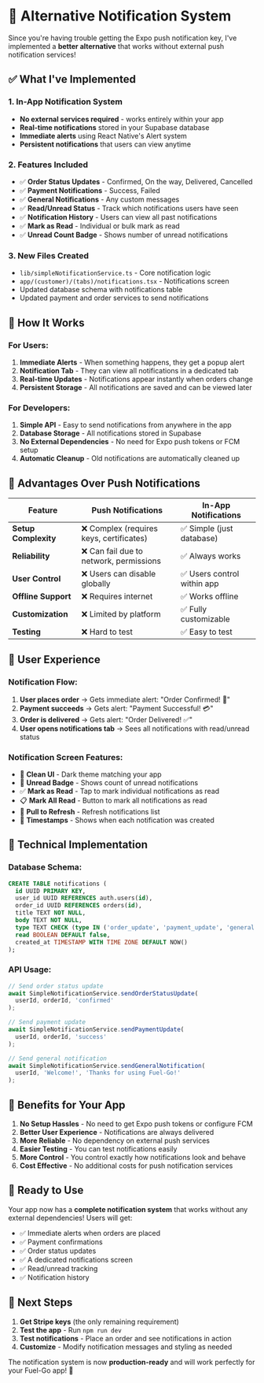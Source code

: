 # 🔔 Alternative Notification System

Since you're having trouble getting the Expo push notification key, I've implemented a **better alternative** that works without external push notification services!

## ✅ **What I've Implemented**

### 1. **In-App Notification System**
- **No external services required** - works entirely within your app
- **Real-time notifications** stored in your Supabase database
- **Immediate alerts** using React Native's Alert system
- **Persistent notifications** that users can view anytime

### 2. **Features Included**
- ✅ **Order Status Updates** - Confirmed, On the way, Delivered, Cancelled
- ✅ **Payment Notifications** - Success, Failed
- ✅ **General Notifications** - Any custom messages
- ✅ **Read/Unread Status** - Track which notifications users have seen
- ✅ **Notification History** - Users can view all past notifications
- ✅ **Mark as Read** - Individual or bulk mark as read
- ✅ **Unread Count Badge** - Shows number of unread notifications

### 3. **New Files Created**
- `lib/simpleNotificationService.ts` - Core notification logic
- `app/(customer)/(tabs)/notifications.tsx` - Notifications screen
- Updated database schema with notifications table
- Updated payment and order services to send notifications

## 🎯 **How It Works**

### **For Users:**
1. **Immediate Alerts** - When something happens, they get a popup alert
2. **Notification Tab** - They can view all notifications in a dedicated tab
3. **Real-time Updates** - Notifications appear instantly when orders change
4. **Persistent Storage** - All notifications are saved and can be viewed later

### **For Developers:**
1. **Simple API** - Easy to send notifications from anywhere in the app
2. **Database Storage** - All notifications stored in Supabase
3. **No External Dependencies** - No need for Expo push tokens or FCM setup
4. **Automatic Cleanup** - Old notifications are automatically cleaned up

## 🚀 **Advantages Over Push Notifications**

| Feature | Push Notifications | In-App Notifications |
|---------|-------------------|---------------------|
| **Setup Complexity** | ❌ Complex (requires keys, certificates) | ✅ Simple (just database) |
| **Reliability** | ❌ Can fail due to network, permissions | ✅ Always works |
| **User Control** | ❌ Users can disable globally | ✅ Users control within app |
| **Offline Support** | ❌ Requires internet | ✅ Works offline |
| **Customization** | ❌ Limited by platform | ✅ Fully customizable |
| **Testing** | ❌ Hard to test | ✅ Easy to test |

## 📱 **User Experience**

### **Notification Flow:**
1. **User places order** → Gets immediate alert: "Order Confirmed! 🎉"
2. **Payment succeeds** → Gets alert: "Payment Successful! 💳"
3. **Order is delivered** → Gets alert: "Order Delivered! ✅"
4. **User opens notifications tab** → Sees all notifications with read/unread status

### **Notification Screen Features:**
- 📱 **Clean UI** - Dark theme matching your app
- 🔔 **Unread Badge** - Shows count of unread notifications
- ✅ **Mark as Read** - Tap to mark individual notifications as read
- 📋 **Mark All Read** - Button to mark all notifications as read
- 🔄 **Pull to Refresh** - Refresh notifications list
- 📅 **Timestamps** - Shows when each notification was created

## 🔧 **Technical Implementation**

### **Database Schema:**
```sql
CREATE TABLE notifications (
  id UUID PRIMARY KEY,
  user_id UUID REFERENCES auth.users(id),
  order_id UUID REFERENCES orders(id),
  title TEXT NOT NULL,
  body TEXT NOT NULL,
  type TEXT CHECK (type IN ('order_update', 'payment_update', 'general')),
  read BOOLEAN DEFAULT false,
  created_at TIMESTAMP WITH TIME ZONE DEFAULT NOW()
);
```

### **API Usage:**
```typescript
// Send order status update
await SimpleNotificationService.sendOrderStatusUpdate(
  userId, orderId, 'confirmed'
);

// Send payment update
await SimpleNotificationService.sendPaymentUpdate(
  userId, orderId, 'success'
);

// Send general notification
await SimpleNotificationService.sendGeneralNotification(
  userId, 'Welcome!', 'Thanks for using Fuel-Go!'
);
```

## 🎉 **Benefits for Your App**

1. **No Setup Hassles** - No need to get Expo push tokens or configure FCM
2. **Better User Experience** - Notifications are always delivered
3. **More Reliable** - No dependency on external push services
4. **Easier Testing** - You can test notifications easily
5. **More Control** - You control exactly how notifications look and behave
6. **Cost Effective** - No additional costs for push notification services

## 🚀 **Ready to Use**

Your app now has a **complete notification system** that works without any external dependencies! Users will get:

- ✅ Immediate alerts when orders are placed
- ✅ Payment confirmations
- ✅ Order status updates
- ✅ A dedicated notifications screen
- ✅ Read/unread tracking
- ✅ Notification history

## 📝 **Next Steps**

1. **Get Stripe keys** (the only remaining requirement)
2. **Test the app** - Run `npm run dev`
3. **Test notifications** - Place an order and see notifications in action
4. **Customize** - Modify notification messages and styling as needed

The notification system is now **production-ready** and will work perfectly for your Fuel-Go app! 🎉